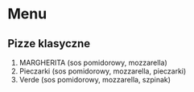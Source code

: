 # Menu

## Pizze klasyczne

1. MARGHERITA (sos pomidorowy, mozzarella)
2. Pieczarki (sos pomidorowy, mozzarella, pieczarki)
3. Verde (sos pomidorowy, mozzarella, szpinak)
